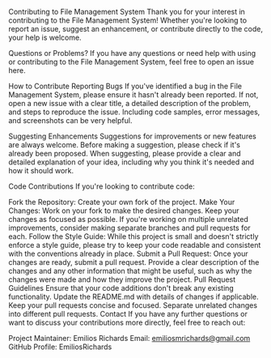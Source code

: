 Contributing to File Management System
Thank you for your interest in contributing to the File Management System! Whether you're looking to report an issue, suggest an enhancement, or contribute directly to the code, your help is welcome.

Questions or Problems?
If you have any questions or need help with using or contributing to the File Management System, feel free to open an issue here.

How to Contribute
Reporting Bugs
If you've identified a bug in the File Management System, please ensure it hasn't already been reported. If not, open a new issue with a clear title, a detailed description of the problem, and steps to reproduce the issue. Including code samples, error messages, and screenshots can be very helpful.

Suggesting Enhancements
Suggestions for improvements or new features are always welcome. Before making a suggestion, please check if it's already been proposed. When suggesting, please provide a clear and detailed explanation of your idea, including why you think it's needed and how it should work.

Code Contributions
If you're looking to contribute code:

Fork the Repository: Create your own fork of the project.
Make Your Changes: Work on your fork to make the desired changes. Keep your changes as focused as possible. If you're working on multiple unrelated improvements, consider making separate branches and pull requests for each.
Follow the Style Guide: While this project is small and doesn't strictly enforce a style guide, please try to keep your code readable and consistent with the conventions already in place.
Submit a Pull Request: Once your changes are ready, submit a pull request. Provide a clear description of the changes and any other information that might be useful, such as why the changes were made and how they improve the project.
Pull Request Guidelines
Ensure that your code additions don't break any existing functionality.
Update the README.md with details of changes if applicable.
Keep your pull requests concise and focused. Separate unrelated changes into different pull requests.
Contact
If you have any further questions or want to discuss your contributions more directly, feel free to reach out:

Project Maintainer: Emilios Richards
Email: emiliosmrichards@gmail.com
GitHub Profile: EmiliosRichards